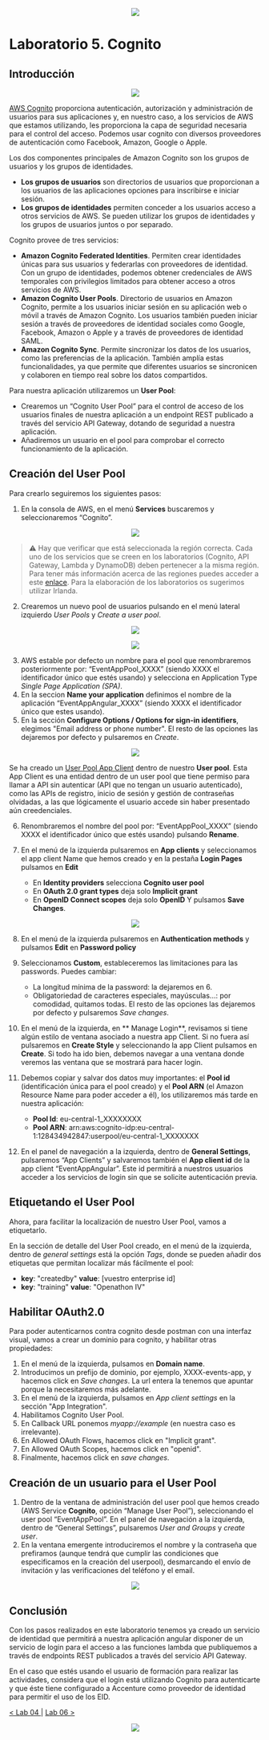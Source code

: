 <p align="center">
    <img src="../resources/header.png">
</p>

# Laboratorio 5. Cognito

## Introducción

<p align="center">
    <img src="resources/cognito.png"/>
</p>

[AWS Cognito](https://docs.aws.amazon.com/es_es/cognito/?id=docs_gateway) proporciona autenticación, autorización y administración de usuarios para sus aplicaciones y, en nuestro caso, a los servicios de AWS que estamos utilizando, les proporciona la capa de seguridad necesaria para el control del acceso. Podemos usar cognito con diversos proveedores de autenticación como Facebook, Amazon, Google o Apple.

Los dos componentes principales de Amazon Cognito son los grupos de usuarios y los grupos de identidades.

* **Los grupos de usuarios** son directorios de usuarios que proporcionan a los usuarios de las aplicaciones opciones para inscribirse e iniciar sesión.
* **Los grupos de identidades** permiten conceder a los usuarios acceso a otros servicios de AWS. Se pueden utilizar los grupos de identidades y los grupos de usuarios juntos o por separado.

Cognito provee de tres servicios:

- **Amazon Cognito Federated Identities**. Permiten crear identidades únicas para sus usuarios y federarlas con proveedores de identidad. Con un grupo de identidades, podemos obtener credenciales de AWS temporales con privilegios limitados para obtener acceso a otros servicios de AWS.
- **Amazon Cognito User Pools**. Directorio de usuarios en Amazon Cognito, permite a los usuarios iniciar sesión en su aplicación web o móvil a través de Amazon Cognito. Los usuarios también pueden iniciar sesión a través de proveedores de identidad sociales como Google, Facebook, Amazon o Apple y a través de proveedores de identidad SAML.
- **Amazon Cognito Sync**. Permite sincronizar los datos de los usuarios, como las preferencias de la aplicación. También amplía estas funcionalidades, ya que permite que diferentes usuarios se sincronicen y colaboren en tiempo real sobre los datos compartidos.

Para nuestra aplicación utilizaremos un **User Pool**:

- Crearemos un “Cognito User Pool” para el control de acceso de los usuarios finales de nuestra aplicación a un endpoint REST publicado a través del servicio API Gateway, dotando de seguridad a nuestra aplicación.
- Añadiremos un usuario en el pool para comprobar el correcto funcionamiento de la aplicación.

## Creación del User Pool

Para crearlo seguiremos los siguientes pasos:

1. En la consola de AWS, en el menú **Services** buscaremos y seleccionaremos “Cognito”.

<p align="center">
  <img src="resources/img_1.png">
</p>

> :warning: Hay que verificar que está seleccionada la región correcta. Cada uno de los servicios que se creen en los laboratorios (Cognito, API Gateway, Lambda y DynamoDB) deben pertenecer a la misma región. Para tener más información acerca de las regiones puedes acceder a este [enlace](https://docs.aws.amazon.com/es_es/AWSEC2/latest/UserGuide/using-regions-availability-zones.html). Para la elaboración de los laboratorios os sugerimos utilizar Irlanda.

2. Crearemos un nuevo pool de usuarios pulsando en el menú lateral izquierdo *User Pools* y *Create a user pool*.

<p align="center">
  <img src="resources/img_2.png">
</p>

<p align="center">
  <img src="resources/img_3.png">
</p>

3. AWS estable por defecto un nombre para el pool que renombraremos posteriormente por: “EventAppPool_XXXX” (siendo XXXX el identificador único que estés usando) y selecciona en Application Type *Single Page Application (SPA)*.
4. En la seccion **Name your application** definimos el nombre de la aplicación “EventAppAngular_XXXX” (siendo XXXX el identificador único que estes usando).
5. En la sección **Configure Options / Options for sign-in identifiers**, elegimos "Email address or phone number".
   El resto de las opciones las dejaremos por defecto y pulsaremos en *Create*.

<p align="center">
  <img src="resources/img_4.png">
</p>

Se ha creado un [User Pool App Client](https://docs.aws.amazon.com/es_es/cognito/latest/developerguide/user-pool-settings-client-apps.html) dentro de nuestro **User pool**. Esta App Client es una entidad dentro de un user pool que tiene permiso para llamar a API sin autenticar (API que no tengan un usuario autenticado), como las APIs de registro, inicio de sesión y gestión de contraseñas olvidadas, a las que lógicamente el usuario accede sin haber presentado aún creedenciales.

6. Renombraremos el nombre del pool por: “EventAppPool_XXXX” (siendo XXXX el identificador único que estés usando) pulsando **Rename**.

7. En el menú de la izquierda pulsaremos en **App clients** y seleccionamos el app client Name que hemos creado y en la pestaña **Login Pages** pulsamos en **Edit**
    * En **Identity providers** selecciona **Cognito user pool**
    * En **OAuth 2.0 grant types** deja solo **Implicit grant**
    * En **OpenID Connect scopes** deja solo **OpenID**
   Y pulsamos **Save Changes**.

<p align="center">
  <img src="resources/img_6.png">
</p>

8. En el menú de la izquierda pulsaremos en **Authentication methods** y pulsamos **Edit** en **Password policy** 
9. Seleccionamos **Custom**, estableceremos las limitaciones para las passwords.
   Puedes cambiar:
   * La longitud mínima de la password: la dejaremos en 6.
   * Obligatoriedad de caracteres especiales, mayúsculas...: por comodidad, quitamos todas.
   El resto de las opciones las dejaremos por defecto y pulsaremos *Save changes*.

10. En el menú de la izquierda, en ** Manage Login**, revisamos si tiene algún estilo de ventana asociado a nuestra app Client. Si no fuera así pulsaremos en  **Create Style** y seleccionando la app Client pulsamos en **Create**. Si todo ha ido bien, debemos navegar a una ventana donde veremos las ventana que se mostrará para hacer login.

11. Debemos copiar y salvar dos datos muy importantes: el **Pool id** (identificación única para el pool creado) y el **Pool ARN** (el Amazon Resource Name para poder acceder a él), los utilizaremos más tarde en nuestra aplicación:
    * **Pool Id**: eu-central-1_XXXXXXXX
    * **Pool ARN**: arn:aws:cognito-idp:eu-central-1:128434942847:userpool/eu-central-1_XXXXXXX
12. En el panel de navegación a la izquierda, dentro de **General Settings**, pulsaremos “App Clients” y salvaremos también el **App client id** de la app client “EventAppAngular”. Este id permitirá a nuestros usuarios acceder a los servicios de login sin que se solicite autenticación previa.

## Etiquetando el User Pool

Ahora, para facilitar la localización de nuestro User Pool, vamos a etiquetarlo.

En la sección de detalle del User Pool creado, en el menú de la izquierda, dentro de *general settings* está la opción *Tags*, donde se pueden añadir dos etiquetas que permitan localizar más fácilmente el pool:

* **key**: "createdby"   **value**: [vuestro enterprise id]
* **key**: "training"    **value**: "Openathon IV"

## Habilitar OAuth2.0

Para poder autenticarnos contra cognito desde postman con una interfaz visual, vamos a crear un dominio para cognito, y habilitar otras propiedades:

1. En el menú de la izquierda, pulsamos en **Domain name**.
2. Introducimos un prefijo de dominio, por ejemplo, XXXX-events-app, y hacemos click en *Save changes*. La url entera la tenemos que apuntar porque la necesitaremos más adelante.
3. En el menú de la izquierda, pulsamos en *App client settings* en la sección "App Integration".
4. Habilitamos Cognito User Pool.
5. En Callback URL ponemos *myapp://example* (en nuestra caso es irrelevante).
6. En Allowed OAuth Flows, hacemos click en "Implicit grant".
7. En Allowed OAuth Scopes, hacemos click en "openid".
8. Finalmente, hacemos click en *save changes*.

## Creación de un usuario para el User Pool

1. Dentro de la ventana de administración del user pool que hemos creado (AWS Service **Cognito**, opción “Manage User Pool”), seleccionando el user pool “EventAppPool”. En el panel de navegación a la izquierda, dentro de “General Settings”, pulsaremos *User and Groups* y *create user*.
2. En la ventana emergente introduciremos el nombre y la contraseña que prefiramos (aunque tendrá que cumplir las condiciones que especificamos en la creación del userpool), desmarcando el envío de invitación y las verificaciones del teléfono y el email.

<p align="center">
  <img src="resources/img_5.png">
</p>

## Conclusión

Con los pasos realizados en este laboratorio tenemos ya creado un servicio de identidad que permitirá a nuestra aplicación angular disponer de un servicio de login para el acceso a las funciones lambda que publiquemos a través de endpoints REST publicados a través del servicio API Gateway.

En el caso que estés usando el usuario de formación para realizar las actividades, considera que el login está utilizando Cognito para autenticarte y que éste tiene configurado a Accenture como proveedor de identidad para permitir el uso de los EID.

[< Lab 04 ](../lab-04)  | [Lab 06 >](../lab-06)

<p align="center">
    <img src="../resources/header.png">
</p>
